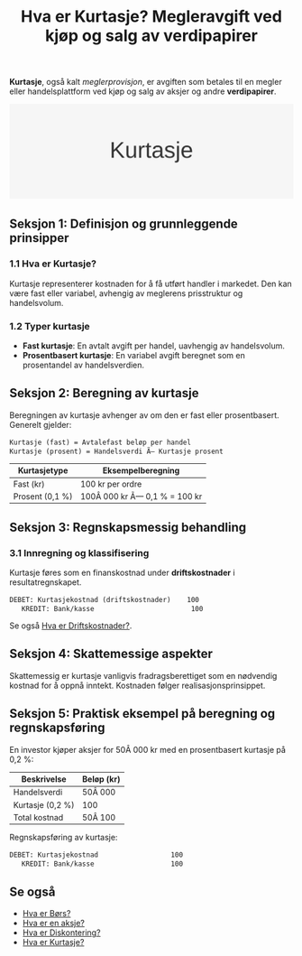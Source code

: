﻿---
title: "Hva er Kurtasje? Megleravgift ved kjøp og salg av verdipapirer"
seoTitle: "Hva er Kurtasje? Megleravgift ved kjøp og salg av verdipapirer"
meta_description: '**Kurtasje**, også kalt *meglerprovisjon*, er avgiften som betales til en megler eller handelsplattform ved kjøp og salg av aksjer og andre **verdipapirer**.'
slug: kurtasje
type: blog
layout: pages/single
---

**Kurtasje**, også kalt *meglerprovisjon*, er avgiften som betales til en megler eller handelsplattform ved kjøp og salg av aksjer og andre **verdipapirer**.

![Illustrasjon med teksten Kurtasje](kurtasje-image.svg)

## Seksjon 1: Definisjon og grunnleggende prinsipper

### 1.1 Hva er Kurtasje?

Kurtasje representerer kostnaden for å få utført handler i markedet. Den kan være fast eller variabel, avhengig av meglerens prisstruktur og handelsvolum.

### 1.2 Typer kurtasje

- **Fast kurtasje**: En avtalt avgift per handel, uavhengig av handelsvolum.
- **Prosentbasert kurtasje**: En variabel avgift beregnet som en prosentandel av handelsverdien.

## Seksjon 2: Beregning av kurtasje

Beregningen av kurtasje avhenger av om den er fast eller prosentbasert. Generelt gjelder:

```text
Kurtasje (fast) = Avtalefast beløp per handel
Kurtasje (prosent) = Handelsverdi Ã— Kurtasje prosent
```

| Kurtasjetype         | Eksempelberegning                     |
| --------------------- | ------------------------------------- |
| Fast (kr)             | 100 kr per ordre                      |
| Prosent (0,1 %)       | 100Â 000 kr Ã— 0,1 % = 100 kr           |

## Seksjon 3: Regnskapsmessig behandling

### 3.1 Innregning og klassifisering

Kurtasje føres som en finanskostnad under **driftskostnader** i resultatregnskapet.

```text
DEBET: Kurtasjekostnad (driftskostnader)    100
   KREDIT: Bank/kasse                        100
```

Se også [Hva er Driftskostnader?](/blogs/regnskap/hva-er-driftskostnader "Hva er Driftskostnader? Definisjon og Eksempler").

## Seksjon 4: Skattemessige aspekter

Skattemessig er kurtasje vanligvis fradragsberettiget som en nødvendig kostnad for å oppnå inntekt. Kostnaden følger realisasjonsprinsippet.

## Seksjon 5: Praktisk eksempel på beregning og regnskapsføring

En investor kjøper aksjer for 50Â 000 kr med en prosentbasert kurtasje på 0,2 %:

| Beskrivelse           | Beløp (kr)                        |
| --------------------- | --------------------------------- |
| Handelsverdi          | 50Â 000                            |
| Kurtasje (0,2 %)      | 100                               |
| Total kostnad         | 50Â 100                            |

Regnskapsføring av kurtasje:

```text
DEBET: Kurtasjekostnad                  100
   KREDIT: Bank/kasse                   100
```

## Se også

* [Hva er Børs?](/blogs/regnskap/bors "Hva er Børs? En Guide til Norsk Børs og Aksjehandel")
* [Hva er en aksje?](/blogs/regnskap/hva-er-en-aksje "Hva er en Aksje?")
* [Hva er Diskontering?](/blogs/regnskap/hva-er-diskontering "Hva er Diskontering? Prinsipper og Praktiske Eksempler")
* [Hva er Kurtasje?](/blogs/regnskap/kurtasje "Hva er Kurtasje? Megleravgift ved kjøp og salg av verdipapirer")










